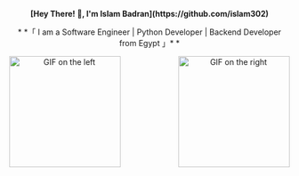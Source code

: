 


<div align="center">
  <p><strong>[Hey There! 👋, I'm Islam Badran](https://github.com/islam302)</strong></p>
  <p>* *「 I am a Software Engineer | Python Developer | Backend Developer from Egypt 」* *</p>
  <img align="right" width="200" src="https://user-images.githubusercontent.com/65187002/144930161-2f783401-8d27-4fdf-a2f7-cc0ba32f1f1f.gif" alt="GIF on the right">
  <img align="left" width="200" src="https://user-images.githubusercontent.com/65187002/144930161-2f783401-8d27-4fdf-a2f7-cc0ba32f1f1f.gif" alt="GIF on the left">
</div>
